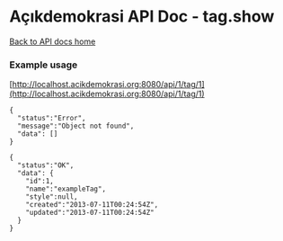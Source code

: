 # Açıkdemokrasi API Doc - tag.show

[Back to API docs home](Home)

### Example usage

[http://localhost.acikdemokrasi.org:8080/api/1/tag/1](http://localhost.acikdemokrasi.org:8080/api/1/tag/1)

```
{
  "status":"Error",
  "message":"Object not found",
  "data": []
}
```
```
{
  "status":"OK",
  "data": {
    "id":1,
    "name":"exampleTag",
    "style":null,
    "created":"2013-07-11T00:24:54Z",
    "updated":"2013-07-11T00:24:54Z"
  }
}
```